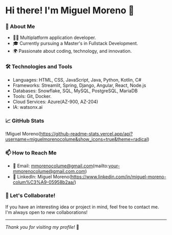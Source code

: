 # Hi there! I'm Miguel Moreno 👋

### 🚀 About Me
- 👨‍💻 Multiplatform application developer.
- 🎓 Currently pursuing a Master's in Fullstack Development.
- 🌍 Passionate about coding, technology, and innovation.

### 🛠️ Technologies and Tools
- Languages: HTML, CSS, JavaScript, Java, Python, Kotlin, C#
- Frameworks: Streamlit, Spring, Django, Angular, React, Node.js
- Databases: Snowflake, SQL, MySQL, PostgreSQL, MariaDB
- Tools: Git, Docker.
- Cloud Services: Azure(AZ-900, AZ-204)
- IA: watsonx.ai

### 📈 GitHub Stats
!Miguel Moreno(https://github-readme-stats.vercel.app/api?username=miguelmorenocolume&show_icons=true&theme=radical)

### 📫 How to Reach Me
- 📧 Email: mmorenocolume@gmail.com(mailto:your-mmorenocolume@gmail.com.com)
- 💼 LinkedIn: Miguel Moreno(https://www.linkedin.com/in/miguel-moreno-colum%C3%A9-05958b2aa/)

### 🤝 Let's Collaborate!
If you have an interesting idea or project in mind, feel free to contact me. I'm always open to new collaborations!

---

_Thank you for visiting my profile!_ 🌟

